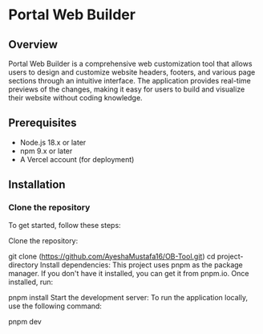 # Portal Web Builder

## Overview
Portal Web Builder is a comprehensive web customization tool that allows users to design and customize website headers, footers, and various page sections through an intuitive interface. The application provides real-time previews of the changes, making it easy for users to build and visualize their website without coding knowledge.

## Prerequisites
- Node.js 18.x or later
- npm 9.x or later
- A Vercel account (for deployment)

## Installation

### Clone the repository
To get started, follow these steps:

Clone the repository:

git clone (https://github.com/AyeshaMustafa16/OB-Tool.git)
cd project-directory
Install dependencies: This project uses pnpm as the package manager. If you don't have it installed, you can get it from pnpm.io. Once installed, run:

pnpm install
Start the development server: To run the application locally, use the following command:

pnpm dev
